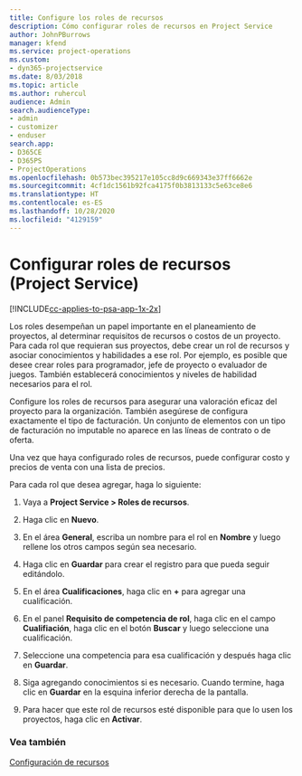 ```yaml
---
title: Configure los roles de recursos
description: Cómo configurar roles de recursos en Project Service
author: JohnPBurrows
manager: kfend
ms.service: project-operations
ms.custom:
- dyn365-projectservice
ms.date: 8/03/2018
ms.topic: article
ms.author: ruhercul
audience: Admin
search.audienceType:
- admin
- customizer
- enduser
search.app:
- D365CE
- D365PS
- ProjectOperations
ms.openlocfilehash: 0b573bec395217e105cc8d9c669343e37ff6662e
ms.sourcegitcommit: 4cf1dc1561b92fca4175f0b3813133c5e63ce8e6
ms.translationtype: HT
ms.contentlocale: es-ES
ms.lasthandoff: 10/28/2020
ms.locfileid: "4129159"
---
```

# <a name="configure-resource-roles-project-service"></a>Configurar roles de recursos (Project Service)

[!INCLUDE[cc-applies-to-psa-app-1x-2x](../includes/cc-applies-to-psa-app-1x-2x.md)]

Los roles desempeñan un papel importante en el planeamiento de proyectos, al determinar requisitos de recursos o costos de un proyecto. Para cada rol que requieran sus proyectos, debe crear un rol de recursos y asociar conocimientos y habilidades a ese rol. Por ejemplo, es posible que desee crear roles para programador, jefe de proyecto o evaluador de juegos. También establecerá conocimientos y niveles de habilidad necesarios para el rol.  
  
 Configure los roles de recursos para asegurar una valoración eficaz del proyecto para la organización.  También asegúrese de configura exactamente el tipo de facturación. Un conjunto de elementos con un tipo de facturación no imputable no aparece en las líneas de contrato o de oferta.  
  
 Una vez que haya configurado roles de recursos, puede configurar costo y precios de venta con una lista de precios.  
  
 Para cada rol que desea agregar, haga lo siguiente:  
  
1.  Vaya a **Project Service > Roles de recursos**.  
  
2.  Haga clic en **Nuevo**.  
  
3.  En el área **General**, escriba un nombre para el rol en **Nombre** y luego rellene los otros campos según sea necesario.  
  
4.  Haga clic en **Guardar** para crear el registro para que pueda seguir editándolo.  
  
5.  En el área **Cualificaciones**, haga clic en **+** para agregar una cualificación.  
  
6.  En el panel **Requisito de competencia de rol**, haga clic en el campo **Cualifiación**, haga clic en el botón **Buscar** y luego seleccione una cualificación.  
  
7.  Seleccione una competencia para esa cualificación y después haga clic en **Guardar**.  
  
8.  Siga agregando conocimientos si es necesario. Cuando termine, haga clic en **Guardar** en la esquina inferior derecha de la pantalla.  
  
9. Para hacer que este rol de recursos esté disponible para que lo usen los proyectos, haga clic en **Activar**.  
  
### <a name="see-also"></a>Vea también  
 [Configuración de recursos](../psa/set-up-resources.md)
